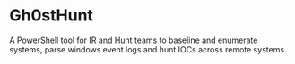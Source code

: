 # Gh0stHunt
A PowerShell tool for IR and Hunt teams to baseline and enumerate systems, parse windows event logs and hunt IOCs across remote systems.

